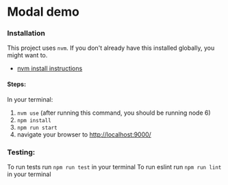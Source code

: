 # Modal demo

### Installation
This project uses `nvm`. If you don't already have this installed globally, you might want to.
 - [nvm install instructions](https://github.com/creationix/nvm#installation)
 
#### Steps:
 In your terminal:
 1. `nvm use` (after running this command, you should be running node 6)
 2. `npm install`
 3. `npm run start`
 4. navigate your browser to [http://localhost:9000/](http://localhost:9000/)
 
### Testing:
 To run tests run `npm run test` in your terminal
 To run eslint run `npm run lint` in your terminal
 
